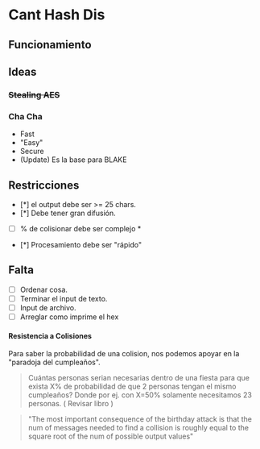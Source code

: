 # Cant Hash Dis

## Funcionamiento
## Ideas
### ~~Stealing AES~~
### Cha Cha
  - Fast 
  - "Easy"
  - Secure
  - (Update) Es la base para BLAKE

## Restricciones
  - [*] el output debe ser >= 25 chars.
  - [*] Debe tener gran difusión.
  - [ ] % de colisionar debe ser complejo *
  - [*] Procesamiento debe ser "rápido"
 
## Falta
  - [ ] Ordenar cosa.
  - [ ] Terminar el input de texto.
  - [ ] Input de archivo.
  - [ ] Arreglar como imprime el hex

#### Resistencia a Colisiones
Para saber la probabilidad de una colision, nos podemos apoyar en la "paradoja del cumpleaños".
> Cuántas personas serian necesarias dentro de una fiesta para que exista X% de probabilidad
> de que 2 personas tengan el mismo cumpleaños? 
Donde por ej. con X=50% solamente necesitamos 23 personas. ( Revisar libro )

> "The most important consequence of the birthday attack is that the num of messages needed to
> find a collision is roughly equal to the square root of the num of possible output  values"


